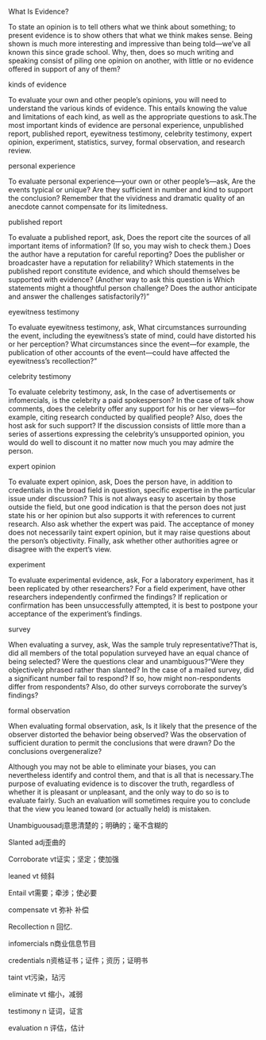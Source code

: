 



What Is Evidence?

To state an opinion is to tell others what we think about something; to present evidence is to show others that what we think makes sense. Being shown is much more interesting and impressive than being told—we’ve all known this since grade school. Why, then, does so much writing and speaking consist of piling one opinion on another, with little or no evidence offered in support of any of them?

kinds of evidence 

To evaluate your own and other people’s opinions, you will need to understand the various kinds of evidence. This entails knowing the value and limitations of each kind, as well as the appropriate questions to ask.The most important kinds of evidence are personal experience, unpublished report, published report, eyewitness testimony, celebrity testimony, expert opinion, experiment, statistics, survey, formal observation, and research review.

personal experience

To evaluate personal experience—your own or other people’s—ask, Are the events typical or unique? Are they sufficient in number and kind to support the conclusion? Remember that the vividness and dramatic quality of an anecdote cannot compensate for its limitedness.

published report

To evaluate a published report, ask, Does the report cite the sources of all important items of information? (If so, you may wish to check them.) Does the author have a reputation for careful reporting? Does the publisher or broadcaster have a reputation for reliability? Which statements in the published report constitute evidence, and which should themselves be supported with evidence? (Another way to ask this question is Which statements might a thoughtful person challenge? Does the author anticipate and answer the challenges satisfactorily?)”

eyewitness testimony

To evaluate eyewitness testimony, ask, What circumstances surrounding the event, including the eyewitness’s state of mind, could have distorted his or her perception? What circumstances since the event—for example, the publication of other accounts of the event—could have affected the eyewitness’s recollection?”

celebrity testimony

To evaluate celebrity testimony, ask, In the case of advertisements or infomercials, is the celebrity a paid spokesperson? In the case of talk show comments, does the celebrity offer any support for his or her views—for example, citing research conducted by qualified people? Also, does the host ask for such support? If the discussion consists of little more than a series of assertions expressing the celebrity’s unsupported opinion, you would do well to discount it no matter now much you may admire the person.

expert opinion

To evaluate expert opinion, ask, Does the person have, in addition to credentials in the broad field in question, specific expertise in the particular issue under discussion? This is not always easy to ascertain by those outside the field, but one good indication is that the person does not just state his or her opinion but also supports it with references to current research. Also ask whether the expert was paid. The acceptance of money does not necessarily taint expert opinion, but it may raise questions about the person’s objectivity. Finally, ask whether other authorities agree or disagree with the expert’s view.

experiment

To evaluate experimental evidence, ask, For a laboratory experiment, has it been replicated by other researchers? For a field experiment, have other researchers independently confirmed the findings? If replication or confirmation has been unsuccessfully attempted, it is best to postpone your acceptance of the experiment’s findings.

survey

When evaluating a survey, ask, Was the sample truly representative?That is, did all members of the total population surveyed have an equal chance of being selected? Were the questions clear and unambiguous?“Were they objectively phrased rather than slanted? In the case of a mailed survey, did a significant number fail to respond? If so, how might non-respondents differ from respondents? Also, do other surveys corroborate the survey’s findings?

formal observation

When evaluating formal observation, ask, Is it likely that the presence of the observer distorted the behavior being observed? Was the observation of sufficient duration to permit the conclusions that were drawn? Do the conclusions overgeneralize?

Although you may not be able to eliminate your biases, you can nevertheless identify and control them, and that is all that is necessary.The purpose of evaluating evidence is to discover the truth, regardless of whether it is pleasant or unpleasant, and the only way to do so is to evaluate fairly. Such an evaluation will sometimes require you to conclude that the view you leaned toward (or actually held) is mistaken.

Unambiguousadj意思清楚的；明确的；毫不含糊的 

Slanted  adj歪曲的

Corroborate vt证实；坚定；使加强

leaned  vt 倾斜

Entail vt需要；牵涉；使必要

compensate vt 弥补 补偿

Recollection n 回忆.   

infomercials n商业信息节目

credentials n资格证书；证件；资历；证明书

taint  vt污染，玷污  

eliminate vt 缩小，减弱

testimony n 证词，证言

evaluation n 评估，估计